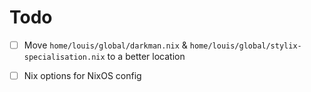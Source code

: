 # Todo

- [ ] Move `home/louis/global/darkman.nix` & `home/louis/global/stylix-specialisation.nix` to a better location
- [ ] Nix options for NixOS config

